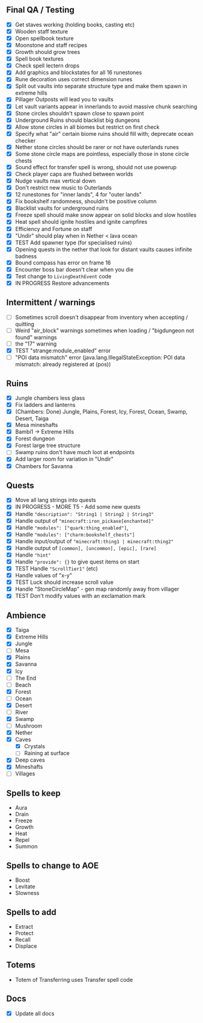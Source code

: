 ## Final QA / Testing
- [x] Get staves working (holding books, casting etc)
- [x] Wooden staff texture
- [x] Open spellbook texture
- [x] Moonstone and staff recipes
- [x] Growth should grow trees
- [x] Spell book textures
- [x] Check spell lectern drops
- [x] Add graphics and blockstates for all 16 runestones
- [x] Rune decoration uses correct dimension runes
- [x] Split out vaults into separate structure type and make them spawn in extreme hills
- [x] Pillager Outposts will lead you to vaults
- [x] Let vault variants appear in innerlands to avoid massive chunk searching
- [x] Stone circles shouldn't spawn close to spawn point
- [x] Underground Ruins should blacklist big dungeons
- [x] Allow stone circles in all biomes but restrict on first check
- [x] Specify what "air" certain biome ruins should fill with; deprecate ocean checker
- [x] Nether stone circles should be rarer or not have outerlands runes
- [x] Some stone circle maps are pointless, especially those in stone circle chests
- [x] Sound effect for transfer spell is wrong, should not use powerup
- [x] Check player caps are flushed between worlds
- [x] Nudge vaults max vertical down
- [x] Don't restrict new music to Outerlands
- [x] 12 runestones for "inner lands", 4 for "outer lands"
- [x] Fix bookshelf randomness, shouldn't be positive column
- [x] Blacklist vaults for underground ruins
- [x] Freeze spell should make snow appear on solid blocks and slow hostiles
- [x] Heat spell should ignite hostiles and ignite campfires
- [x] Efficiency and Fortune on staff
- [x] "Undir" should play when in Nether < lava ocean
- [x] TEST Add spawner type (for specialised ruins)
- [x] Opening quests in the nether that look for distant vaults causes infinite badness
- [x] Bound compass has error on frame 16
- [x] Encounter boss bar doesn't clear when you die
- [x] Test change to `LivingDeathEvent` code
- [x] IN PROGRESS Restore advancements

## Intermittent / warnings
- [ ] Sometimes scroll doesn't disappear from inventory when accepting / quitting
- [ ] Weird "air_block" warnings sometimes when loading / "bigdungeon not found" warnings
- [ ] the "17" warning
- [x] TEST "strange:module_enabled" error
- [ ] "POI data mismatch" error (java.lang.IllegalStateException: POI data mismatch: already registered at (pos))

## Ruins
- [x] Jungle chambers less glass
- [x] Fix ladders and lanterns
- [x] (Chambers: Done) Jungle, Plains, Forest, Icy, Forest, Ocean, Swamp, Desert, Taiga
- [x] Mesa mineshafts
- [x] Bambi1 -> Extreme Hills
- [x] Forest dungeon
- [x] Forest large tree structure
- [ ] Swamp ruins don't have much loot at endpoints
- [x] Add larger room for variation in "Undir"
- [x] Chambers for Savanna

## Quests
- [x] Move all lang strings into quests
- [x] IN PROGRESS - MORE T5 - Add some new quests
- [x] Handle `"description": "String1 | String2 | String3"`
- [x] Handle output of `"minecraft:iron_pickaxe[enchanted]"`
- [x] Handle `"modules": ["quark:thing_enabled"]`,
- [x] Handle `"modules": ["charm:bookshelf_chests"]`
- [x] Handle input/output of `"minecraft:thing1 | minecraft:thing2"`
- [x] Handle output of `[common], [uncommon], [epic], [rare]`
- [x] Handle `"hint"`
- [x] Handle `"provide": {}` to give quest items on start
- [x] TEST Handle `"ScrollTier1"` (etc)
- [x] Handle values of "x-y"
- [x] TEST Luck should increase scroll value
- [x] Handle "StoneCircleMap" - gen map randomly away from villager
- [x] TEST Don't modify values with an exclamation mark

## Ambience
- [x] Taiga
- [x] Extreme Hills
- [x] Jungle
- [ ] Mesa
- [x] Plains
- [x] Savanna
- [x] Icy
- [ ] The End
- [ ] Beach
- [x] Forest
- [ ] Ocean
- [x] Desert
- [ ] River
- [x] Swamp
- [ ] Mushroom
- [x] Nether
- [x] Caves
  - [x] Crystals
  - [ ] Raining at surface
- [x] Deep caves
- [x] Mineshafts
- [ ] Villages

## Spells to keep
- Aura
- Drain
- Freeze
- Growth
- Heat
- Repel
- Summon

## Spells to change to AOE
- Boost
- Levitate
- Slowness

## Spells to add
- Extract
- Protect
- Recall
- Displace

## Totems
- Totem of Transferring uses Transfer spell code

## Docs
- [x] Update all docs